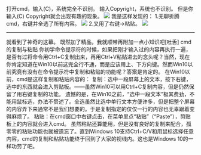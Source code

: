 打开cmd，输入(C)，系统完全不识别。
输入Copyright，系统也不识别。
但是你输入(C) Copyright就会出现有趣的现象。
![](https://wvbarchive.s3-ap-northeast-1.amazonaws.com/5213030256/4f47682542a7d933997d39dea74bd11371f001bf.jpg)
我是这样发现的：
1.无聊折腾cmd，右键并全选了所有内容。
![](https://wvbarchive.s3-ap-northeast-1.amazonaws.com/5213030256/42fc1cf50ad162d9a21e72b31bdfa9ec8813cda6.jpg)
2.又用了右键->粘贴。
![](https://wvbarchive.s3-ap-northeast-1.amazonaws.com/5213030256/edbfb61273f08202408d819041fbfbedaa641b72.jpg)
***
就看到了神奇的这幕。
既然加了精品，我就顺带再附加一点小知识吧[吐舌]
cmd的复制与粘贴
你初学命令提示符的时候，如果把刚才输入过的内容再执行一遍，是否有过将命令用Ctrl+C复制出来，再用Ctrl+V粘贴进去的念头呢？当然，现在你肯定知道在Win10以前这完全行不通，而是应该用上、下方向键。然而Win10以前究竟有没有在命令提示符中复制和粘贴的功能呢？答案是肯定的。
在Win10以前，cmd是这样复制和粘贴内容的：
复制：选中一段屏幕上的文本，按下右键，选中的东西就会进入剪贴板。——虽然Win10可以用Ctrl+C复制内容，但是仍然保留了用右键复制的功能。
遗憾的是，在Win10之前，“选中一段文本”极其费劲，不能用鼠标选，办法不赘述了。全选虽然比选中单行文本方便许多，但是把整个屏幕的内容弄下来通常不是我们想要的。于是复制指定的仅仅一行的内容也无辜跟着变得麻烦了。
粘贴：在cmd窗口中右键点击，在菜单里点“粘贴”（“Paste”），剪贴板上的内容就会进入cmd。
虽然粘贴还算能用，但是没有良好的复制来配合，孤零零的粘贴功能也就被遗忘了。直到Windows 10支持Ctrl+C/V和用鼠标选择任意内容，cmd的复制和粘贴功能终于回到了大家的视线内。这也是Windows 10的一样功劳了吧。
